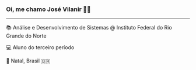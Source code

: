 ### Oi, me chamo José Vilanir ✌🏽
---

:books: Análise e Desenvolvimento de Sistemas @ Instituto Federal do Rio Grande do Norte  

:computer: Aluno do terceiro período

:round_pushpin: Natal, Brasil :brazil:

